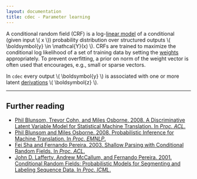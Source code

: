 ```yaml
---
layout: documentation
title: cdec - Parameter learning
---
```


A conditional random field (CRF) is a log-[linear model](../concepts/linear-models.html) of a conditional (given input <span>\\( x \\)</span>) probability distribution over structured outputs <span>\\( \boldsymbol{y} \in \mathcal{Y}(x) \\)</span>. CRFs are trained to maximize the conditional log likelihood of a set of training data by setting the [weights](../concepts/weights.html) appropriately. To prevent overfitting, a prior on norm of the weight vector is often used that encourages, e.g., small or sparse vectors.

In `cdec` every output <span>\\( \boldsymbol{y} \\)</span> is associated with one or more latent [derivations](../concepts/derivations.html) <span>\\( \boldsymbol{z} \\)</span>.

<hr/>

## Further reading
* [Phil Blunsom, Trevor Cohn, and Miles Osborne. 2008. A Discriminative Latent Variable Model for Statistical Machine Translation. In *Proc. ACL*.](http://www.aclweb.org/anthology/P/P08/P08-1024.pdf)
* [Phil Blunsom and Miles Osborne. 2008. Probabilistic Inference for Machine Translation. In *Proc. EMNLP*.](http://aclweb.org/anthology-new/D/D08/D08-1023.pdf)
* [Fei Sha and Fernando Pereira. 2003. Shallow Parsing with Conditional Random Fields. In *Proc. ACL*.](http://www-bcf.usc.edu/~feisha/pubs/shallow03.pdf)
* [John D. Lafferty, Andrew McCallum, and Fernando Pereira. 2001. Conditional Random Fields: Probabilistic Models for Segmenting and Labeling Sequence Data. In *Proc. ICML*.](http://repository.upenn.edu/cgi/viewcontent.cgi?article=1162&context=cis_papers)
